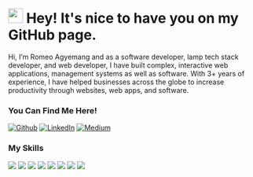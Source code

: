 <h1><img src="https://emojis.slackmojis.com/emojis/images/1531849430/4246/blob-sunglasses.gif?1531849430" width="30"/> Hey! It's nice to have you on my GitHub page.</h1>

Hi, I’m Romeo Agyemang and as a software developer, lamp tech stack developer, and web developer, I have built complex, interactive web applications, management systems as well as software. With 3+ years of experience, I have helped businesses across the globe to increase productivity through websites, web apps, and software. 

<h3>You Can Find Me Here!</h3>
<p>
<a href="https://github.com/romeoagyemang" target="_blank"><img alt="Github" src="https://img.shields.io/badge/GitHub-%2312100E.svg?&style=for-the-badge&logo=Github&logoColor=white" /></a>
<a href="https://www.linkedin.com/in/romeo-agyemang-0a1621202/" target="_blank"><img alt="LinkedIn" src="https://img.shields.io/badge/linkedin-%230077B5.svg?&style=for-the-badge&logo=linkedin&logoColor=white"/></a> <a href="https://medium.com/@agyemangromeo74" target="_blank"><img alt="Medium" src="https://img.shields.io/badge/medium-%2312100E.svg?&style=for-the-badge&logo=medium&logoColor=white"/></a>
</p>

<h3>My Skills</h3>
<p>
  <img src="https://img.shields.io/badge/logo-javascript-blue?logo=javascript">
  <img src="https://img.shields.io/badge/logo-jquery-blue?logo=jquery">
  <img src="https://img.shields.io/badge/logo-HTML5-blue?logo=HTML5">
  <img src="https://img.shields.io/badge/CSS3?logo=CSS3">
  <img src="https://img.shields.io/badge/CSS3?logo=CSS3">
  <img src="https://img.shields.io/badge/PHP?logo=PHP">
  <img src="https://img.shields.io/badge/laravel-blue?logo=Laravel">
<img src="https://img.shields.io/badge/React.js-blue?logo=React.js">
</p>
<!---
romeoagyemang/romeoagyemang is a ✨ special ✨ repository because its `README.md` (this file) appears on your GitHub profile.
You can click the Preview link to take a look at your changes.
--->



